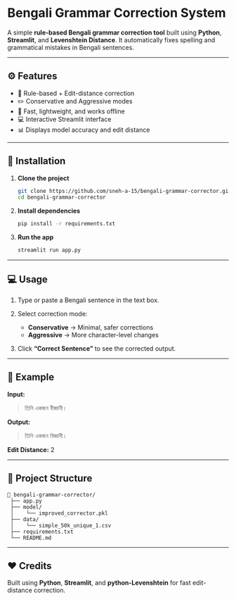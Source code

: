 # Bengali Grammar Correction System

A simple **rule-based Bengali grammar correction tool** built using **Python**, **Streamlit**, and **Levenshtein Distance**.
It automatically fixes spelling and grammatical mistakes in Bengali sentences.

---

## ⚙️ Features

* 🧠 Rule-based + Edit-distance correction
* ✏️ Conservative and Aggressive modes
* 🚀 Fast, lightweight, and works offline
* 💻 Interactive Streamlit interface
* 📊 Displays model accuracy and edit distance

---

## 🧩 Installation

1. **Clone the project**

   ```bash
   git clone https://github.com/sneh-a-15/bengali-grammar-corrector.git
   cd bengali-grammar-corrector
   ```

2. **Install dependencies**

   ```bash
   pip install -r requirements.txt
   ```

3. **Run the app**

   ```bash
   streamlit run app.py
   ```

---

## 💻 Usage

1. Type or paste a Bengali sentence in the text box.
2. Select correction mode:

   * **Conservative** → Minimal, safer corrections
   * **Aggressive** → More character-level changes
3. Click **“Correct Sentence”** to see the corrected output.

---

## 🧮 Example

**Input:**

> তিনি একজন বীজ্ঞানী।

**Output:**

> তিনি একজন বিজ্ঞানী।

**Edit Distance:** 2

---

## 📁 Project Structure

```
📂 bengali-grammar-corrector/
 ├── app.py                 
 ├── model/
 │    └── improved_corrector.pkl
 ├── data/
 │    └── simple_50k_unique_1.csv
 ├── requirements.txt
 └── README.md
```

---

## ❤️ Credits

Built using **Python**, **Streamlit**, and **python-Levenshtein** for fast edit-distance correction.
